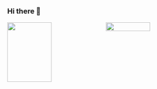 ### Hi there 👋
<div style="display:flex;"> 
  <img style="width:45%;" height="137px" src="https://github-readme-stats.vercel.app/api?username=voile-source&hide_title=true&hide_border=true&show_icons=true&line_height=21" />
  <img style="width:45%;" src="https://github-readme-stats.vercel.app/api/top-langs/?username=voile-source&hide_title=true&hide_border=true&layout=compact&langs_count=6" /> 
</div>


<!--
**voile-source/voile-source** is a ✨ _special_ ✨ repository because its `README.md` (this file) appears on your GitHub profile.

Here are some ideas to get you started:

- 🔭 I’m currently working on ...
- 🌱 I’m currently learning ...
- 👯 I’m looking to collaborate on ...
- 🤔 I’m looking for help with ...
- 💬 Ask me about ...
- 📫 How to reach me: ...
- 😄 Pronouns: ...
- ⚡ Fun fact: ...
-->
